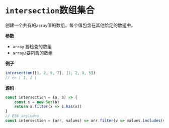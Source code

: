 # `intersection`数组集合

创建一个共有的`array`值的数组，每个值包含在其他给定的数组中。

**参数**

-   `array` 要检查的数组
-   `array2`要包含的数组

**例子**

```js
intersection([1, 2, 6, 7], [1, 2, 9, 5])
// => [ 1, 2 ]
```

**源码**

```js
const intersection = (a, b) => {
    const s = new Set(b)
    return a.filter(x => s.has(x))
}
// ES6 includes
const intersection = (arr, values) => arr.filter(v => values.includes(v))
```